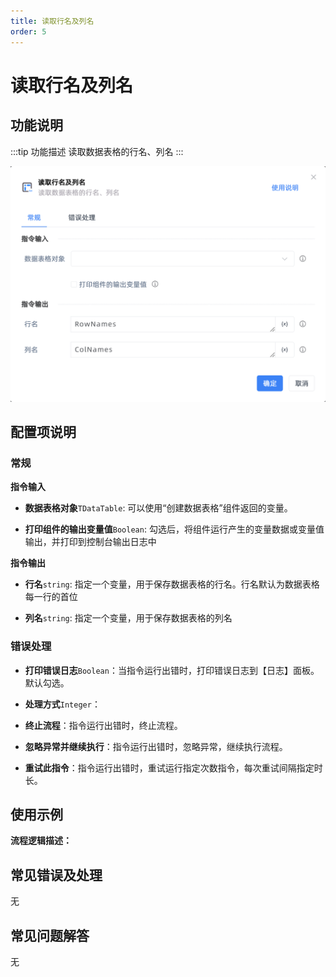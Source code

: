 ```yaml
---
title: 读取行名及列名
order: 5
---
```


# 读取行名及列名

## 功能说明

:::tip 功能描述
读取数据表格的行名、列名
:::

![读取行名及列名](../../../assets/读取行名及列名_command.png)

## 配置项说明

### 常规

**指令输入**

- **数据表格对象**`TDataTable`: 可以使用“创建数据表格”组件返回的变量。

- **打印组件的输出变量值**`Boolean`: 勾选后，将组件运行产生的变量数据或变量值输出，并打印到控制台输出日志中


**指令输出**

- **行名**`string`: 指定一个变量，用于保存数据表格的行名。行名默认为数据表格每一行的首位

- **列名**`string`: 指定一个变量，用于保存数据表格的列名

### 错误处理

- **打印错误日志**`Boolean`：当指令运行出错时，打印错误日志到【日志】面板。默认勾选。

- **处理方式**`Integer`：

 - **终止流程**：指令运行出错时，终止流程。

 - **忽略异常并继续执行**：指令运行出错时，忽略异常，继续执行流程。

 - **重试此指令**：指令运行出错时，重试运行指定次数指令，每次重试间隔指定时长。

## 使用示例

**流程逻辑描述：** 

## 常见错误及处理

无

## 常见问题解答

无

